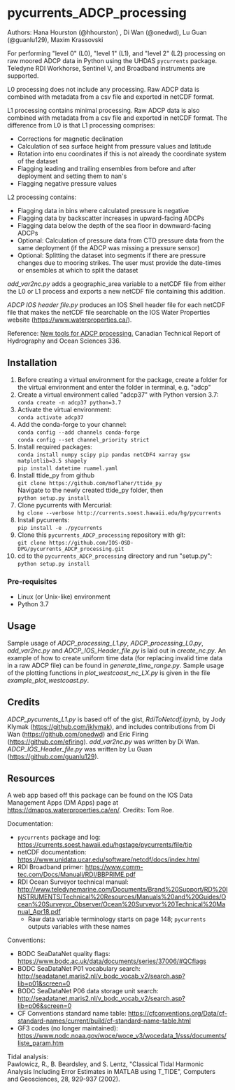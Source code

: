 # pycurrents_ADCP_processing

Authors: Hana Hourston (@hhourston) , Di Wan (@onedwd), Lu Guan (@guanlu129), Maxim Krassovski

For performing "level 0" (L0), "level 1" (L1), and "level 2" (L2) processing on raw 
moored ADCP data in Python using the UHDAS `pycurrents` package. Teledyne RDI Workhorse, 
Sentinel V, and Broadband instruments are supported.

L0 processing does not include any processing. Raw ADCP data is combined with metadata from a csv file and exported in netCDF format. 

L1 processing contains minimal processing. Raw ADCP data is also combined with metadata from a csv file and exported in netCDF format. The difference from L0 is that L1 processing comprises:
* Corrections for magnetic declination
* Calculation of sea surface height from pressure values and latitude
* Rotation into enu coordinates if this is not already the coordinate system of the dataset
* Flagging leading and trailing ensembles from before and after deployment and setting them to nan's
* Flagging negative pressure values

L2 processing contains:
* Flagging data in bins where calculated pressure is negative
* Flagging data by backscatter increases in upward-facing ADCPs
* Flagging data below the depth of the sea floor in downward-facing ADCPs
* Optional: Calculation of pressure data from CTD pressure data from the same deployment (if the ADCP was missing a pressure sensor)
* Optional: Splitting the dataset into segments if there are pressure changes due to mooring strikes. The user must provide the date-times or ensembles at which to split the dataset

*add_var2nc.py* adds a geographic_area variable to a netCDF file from either the L0 or L1 process and exports a new netCDF file containing this addition.

*ADCP IOS header file.py* produces an IOS Shell header file for each netCDF file that makes the netCDF file searchable on the IOS Water Properties website (https://www.waterproperties.ca/). 

Reference: [New tools for ADCP processing.](https://waves-vagues.dfo-mpo.gc.ca/library-bibliotheque/40993127.pdf) Canadian Technical Report of Hydrography and Ocean Sciences 336.

## Installation
1. Before creating a virtual environment for the package, create a folder for the virtual environment and enter the folder in terminal, e.g. "adcp"  
2. Create a virtual environment called "adcp37" with Python version 3.7:  
        `conda create -n adcp37 python=3.7`
3. Activate the virtual environment:  
        `conda activate adcp37`
4. Add the conda-forge to your channel:  
        `conda config --add channels conda-forge`  
        `conda config --set channel_priority strict`
4. Install required packages:  
        `conda install numpy scipy pip pandas netCDF4 xarray gsw matplotlib=3.5 shapely`  
        `pip install datetime ruamel.yaml`  
5. Install ttide_py from github  
        `git clone https://github.com/moflaher/ttide_py`  
        Navigate to the newly created ttide_py folder, then  
        `python setup.py install`  
5. Clone pycurrents with Mercurial:  
        `hg clone --verbose http://currents.soest.hawaii.edu/hg/pycurrents`  
6. Install pycurrents:  
        `pip install -e ./pycurrents`  
6. Clone this `pycurrents_ADCP_processing` repository with git:  
        `git clone https://github.com/IOS-OSD-DPG/pycurrents_ADCP_processing.git`  
7. cd to the `pycurrents_ADCP_processing` directory and run "setup.py":  
        `python setup.py install`

### Pre-requisites
* Linux (or Unix-like) environment
* Python 3.7

## Usage 
Sample usage of *ADCP_processing_L1.py*, *ADCP_processing_L0.py*, *add_var2nc.py* and *ADCP_IOS_Header_file.py* is laid out in *create_nc.py*. An example of how to create uniform time data (for replacing invalid time data in a raw ADCP file) can be found in *generate_time_range.py*. Sample usage of the plotting functions in *plot_westcoast_nc_LX.py* is given in the file *example_plot_westcoast.py*.

## Credits
*ADCP_pycurrents_L1.py* is based off of the gist, *RdiToNetcdf.ipynb*, by Jody Klymak (https://github.com/jklymak), and includes contributions from Di Wan (https://github.com/onedwd) and Eric Firing (https://github.com/efiring). *add_var2nc.py* was written by Di Wan. *ADCP_IOS_Header_file.py* was written by Lu Guan (https://github.com/guanlu129).

## Resources
A web app based off this package can be found on the IOS Data Management Apps (DM Apps) page at https://dmapps.waterproperties.ca/en/. Credits: Tom Roe.

Documentation:
* `pycurrents` package and log: https://currents.soest.hawaii.edu/hgstage/pycurrents/file/tip
* netCDF documentation: https://www.unidata.ucar.edu/software/netcdf/docs/index.html
* RDI Broadband primer: https://www.comm-tec.com/Docs/Manuali/RDI/BBPRIME.pdf
* RDI Ocean Surveyor technical manual: http://www.teledynemarine.com/Documents/Brand%20Support/RD%20INSTRUMENTS/Technical%20Resources/Manuals%20and%20Guides/Ocean%20Surveyor_Observer/Ocean%20Surveyor%20Technical%20Manual_Apr18.pdf
    * Raw data variable terminology starts on page 148; `pycurrents` outputs variables with these names

Conventions:
* BODC SeaDataNet quality flags: https://www.bodc.ac.uk/data/documents/series/37006/#QCflags
* BODC SeaDataNet P01 vocabulary search: http://seadatanet.maris2.nl/v_bodc_vocab_v2/search.asp?lib=p01&screen=0
* BODC SeaDataNet P06 data storage unit search: http://seadatanet.maris2.nl/v_bodc_vocab_v2/search.asp?lib=p06&screen=0
* CF Conventions standard name table: https://cfconventions.org/Data/cf-standard-names/current/build/cf-standard-name-table.html 
* GF3 codes (no longer maintained): https://www.nodc.noaa.gov/woce/woce_v3/wocedata_1/sss/documents/liste_param.htm

Tidal analysis:  
Pawlowicz, R., B. Beardsley, and S. Lentz, "Classical Tidal Harmonic Analysis Including Error Estimates in MATLAB 
using T_TIDE", Computers and Geosciences, 28, 929-937 (2002).